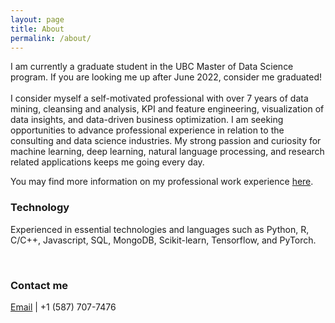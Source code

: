 ```yaml
---
layout: page
title: About
permalink: /about/
---
```


I am currently a graduate student in the UBC Master of Data Science program. If you are looking me up after June 2022, consider me graduated!  
<br>
I consider myself a self-motivated professional with over 7 years of data mining, cleansing and analysis, KPI and feature engineering, visualization of data insights, and data-driven business optimization. I am seeking opportunities to advance professional experience in relation to the consulting and data science industries. My strong passion and curiosity for machine learning, deep learning, natural language processing, and research related applications keeps me going every day.

You may find more information on my professional work experience [here](https://drive.google.com/file/d/1qieIYbHSv7YbXhnO78H1_FGrg7kwdQYT/view?usp=sharing).

### Technology

Experienced in essential technologies and languages such as Python, R, C/C++, Javascript, SQL, MongoDB, Scikit-learn, Tensorflow, and PyTorch.  

<br>

### Contact me

[Email](mailto:artanzand@yahoo.co.uk)  |   +1 (587) 707-7476
